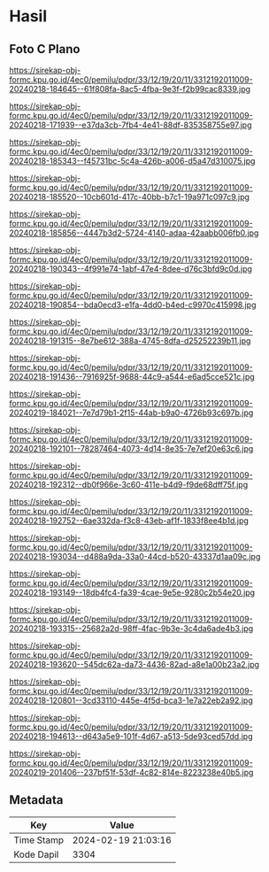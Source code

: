 # Hasil

## Foto C Plano

https://sirekap-obj-formc.kpu.go.id/4ec0/pemilu/pdpr/33/12/19/20/11/3312192011009-20240218-184645--61f808fa-8ac5-4fba-9e3f-f2b99cac8339.jpg

https://sirekap-obj-formc.kpu.go.id/4ec0/pemilu/pdpr/33/12/19/20/11/3312192011009-20240218-171939--e37da3cb-7fb4-4e41-88df-835358755e97.jpg

https://sirekap-obj-formc.kpu.go.id/4ec0/pemilu/pdpr/33/12/19/20/11/3312192011009-20240218-185343--f45731bc-5c4a-426b-a006-d5a47d310075.jpg

https://sirekap-obj-formc.kpu.go.id/4ec0/pemilu/pdpr/33/12/19/20/11/3312192011009-20240218-185520--10cb601d-417c-40bb-b7c1-19a971c097c9.jpg

https://sirekap-obj-formc.kpu.go.id/4ec0/pemilu/pdpr/33/12/19/20/11/3312192011009-20240218-185856--4447b3d2-5724-4140-adaa-42aabb006fb0.jpg

https://sirekap-obj-formc.kpu.go.id/4ec0/pemilu/pdpr/33/12/19/20/11/3312192011009-20240218-190343--4f991e74-1abf-47e4-8dee-d76c3bfd9c0d.jpg

https://sirekap-obj-formc.kpu.go.id/4ec0/pemilu/pdpr/33/12/19/20/11/3312192011009-20240218-190854--bda0ecd3-e1fa-4dd0-b4ed-c9970c415998.jpg

https://sirekap-obj-formc.kpu.go.id/4ec0/pemilu/pdpr/33/12/19/20/11/3312192011009-20240218-191315--8e7be612-388a-4745-8dfa-d25252239b11.jpg

https://sirekap-obj-formc.kpu.go.id/4ec0/pemilu/pdpr/33/12/19/20/11/3312192011009-20240218-191436--7916925f-9688-44c9-a544-e6ad5cce521c.jpg

https://sirekap-obj-formc.kpu.go.id/4ec0/pemilu/pdpr/33/12/19/20/11/3312192011009-20240219-184021--7e7d79b1-2f15-44ab-b9a0-4726b93c697b.jpg

https://sirekap-obj-formc.kpu.go.id/4ec0/pemilu/pdpr/33/12/19/20/11/3312192011009-20240218-192101--78287464-4073-4d14-8e35-7e7ef20e63c6.jpg

https://sirekap-obj-formc.kpu.go.id/4ec0/pemilu/pdpr/33/12/19/20/11/3312192011009-20240218-192312--db0f966e-3c60-411e-b4d9-f9de68dff75f.jpg

https://sirekap-obj-formc.kpu.go.id/4ec0/pemilu/pdpr/33/12/19/20/11/3312192011009-20240218-192752--6ae332da-f3c8-43eb-af1f-1833f8ee4b1d.jpg

https://sirekap-obj-formc.kpu.go.id/4ec0/pemilu/pdpr/33/12/19/20/11/3312192011009-20240218-193034--d488a9da-33a0-44cd-b520-43337d1aa09c.jpg

https://sirekap-obj-formc.kpu.go.id/4ec0/pemilu/pdpr/33/12/19/20/11/3312192011009-20240218-193149--18db4fc4-fa39-4cae-9e5e-9280c2b54e20.jpg

https://sirekap-obj-formc.kpu.go.id/4ec0/pemilu/pdpr/33/12/19/20/11/3312192011009-20240218-193315--25682a2d-98ff-4fac-9b3e-3c4da6ade4b3.jpg

https://sirekap-obj-formc.kpu.go.id/4ec0/pemilu/pdpr/33/12/19/20/11/3312192011009-20240218-193620--545dc62a-da73-4436-82ad-a8e1a00b23a2.jpg

https://sirekap-obj-formc.kpu.go.id/4ec0/pemilu/pdpr/33/12/19/20/11/3312192011009-20240218-120801--3cd33110-445e-4f5d-bca3-1e7a22eb2a92.jpg

https://sirekap-obj-formc.kpu.go.id/4ec0/pemilu/pdpr/33/12/19/20/11/3312192011009-20240218-194613--d643a5e9-101f-4d67-a513-5de93ced57dd.jpg

https://sirekap-obj-formc.kpu.go.id/4ec0/pemilu/pdpr/33/12/19/20/11/3312192011009-20240219-201406--237bf51f-53df-4c82-814e-8223238e40b5.jpg


## Metadata

| Key        | Value               |
| ---------- | ------------------- |
| Time Stamp | 2024-02-19 21:03:16 |
| Kode Dapil | 3304                |



